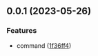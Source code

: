 ## 0.0.1 (2023-05-26)

### Features

-   command ([1f36ff4](https://github.com/x-wink/wink-sftp/commit/1f36ff49e1afa5b1dedca5e88cae767202ada52b))
